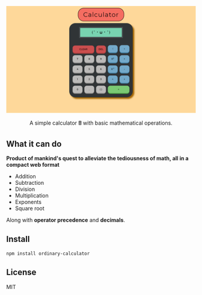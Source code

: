 <p align="center">
<a href="https://anordinaryusername.github.io/Calculator/">

![Calculator](https://github.com/AnOrdinaryUsername/Calculator/blob/master/images/the-calculator.png)

</a>
</p>
<p align="center"> A simple calculator 🖩 with basic mathematical operations. </p>

## What it can do

**Product of mankind's quest to alleviate the tediousness of math, all in a compact web format**

- Addition
- Subtraction
- Division
- Multiplication
- Exponents
- Square root

Along with <b>operator precedence</b> and <b>decimals</b>.

## Install

```sh
npm install ordinary-calculator
```

## License

MIT
